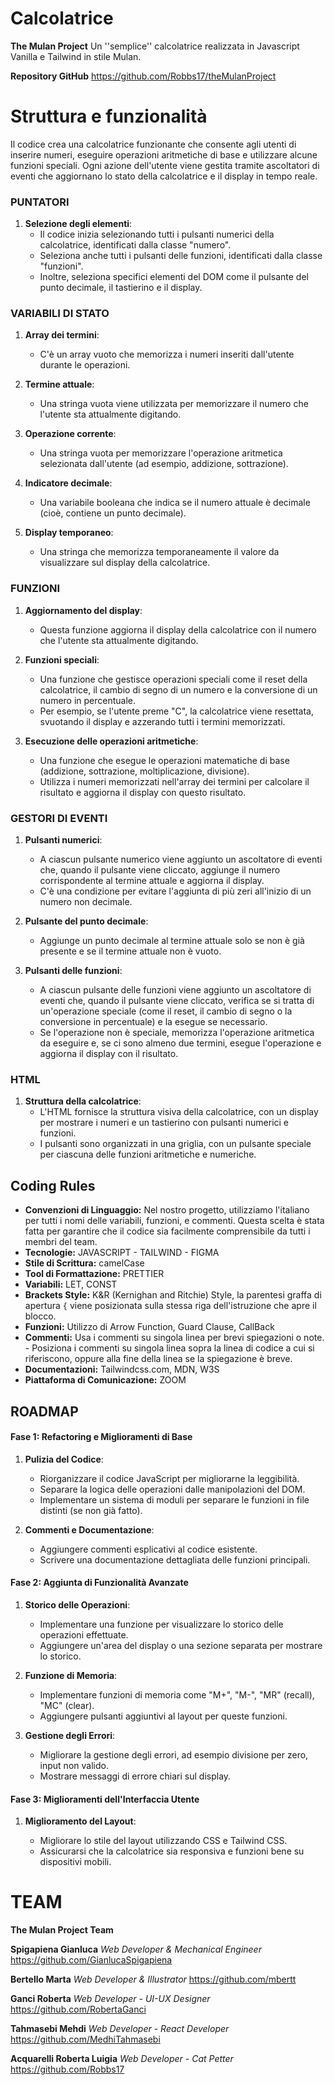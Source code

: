 
# Calcolatrice
**The Mulan Project**
Un ''semplice'' calcolatrice realizzata in Javascript Vanilla e Tailwind in stile Mulan. 

**Repository GitHub**
https://github.com/Robbs17/theMulanProject

# Struttura e funzionalità
Il codice crea una calcolatrice funzionante che consente agli utenti di inserire numeri, eseguire operazioni aritmetiche di base e utilizzare alcune funzioni speciali. 
Ogni azione dell'utente viene gestita tramite ascoltatori di eventi che aggiornano lo stato della calcolatrice e il display in tempo reale.


### PUNTATORI

1.  **Selezione degli elementi**:
    -   Il codice inizia selezionando tutti i pulsanti numerici della calcolatrice, identificati dalla classe "numero".
    -   Seleziona anche tutti i pulsanti delle funzioni, identificati dalla classe "funzioni".
    -   Inoltre, seleziona specifici elementi del DOM come il pulsante del punto decimale, il tastierino e il display.

### VARIABILI DI STATO

1.  **Array dei termini**:
    
    -   C'è un array vuoto che memorizza i numeri inseriti dall'utente durante le operazioni.
2.  **Termine attuale**:
    
    -   Una stringa vuota viene utilizzata per memorizzare il numero che l'utente sta attualmente digitando.
3.  **Operazione corrente**:
    
    -   Una stringa vuota per memorizzare l'operazione aritmetica selezionata dall'utente (ad esempio, addizione, sottrazione).
4.  **Indicatore decimale**:
    
    -   Una variabile booleana che indica se il numero attuale è decimale (cioè, contiene un punto decimale).
5.  **Display temporaneo**:
    
    -   Una stringa che memorizza temporaneamente il valore da visualizzare sul display della calcolatrice.

### FUNZIONI

1.  **Aggiornamento del display**:
    
    -   Questa funzione aggiorna il display della calcolatrice con il numero che l'utente sta attualmente digitando.
2.  **Funzioni speciali**:
    
    -   Una funzione che gestisce operazioni speciali come il reset della calcolatrice, il cambio di segno di un numero e la conversione di un numero in percentuale.
    -   Per esempio, se l'utente preme "C", la calcolatrice viene resettata, svuotando il display e azzerando tutti i termini memorizzati.
3.  **Esecuzione delle operazioni aritmetiche**:
    
    -   Una funzione che esegue le operazioni matematiche di base (addizione, sottrazione, moltiplicazione, divisione).
    -   Utilizza i numeri memorizzati nell'array dei termini per calcolare il risultato e aggiorna il display con questo risultato.

### GESTORI DI EVENTI

1.  **Pulsanti numerici**:
    
    -   A ciascun pulsante numerico viene aggiunto un ascoltatore di eventi che, quando il pulsante viene cliccato, aggiunge il numero corrispondente al termine attuale e aggiorna il display.
    -   C'è una condizione per evitare l'aggiunta di più zeri all'inizio di un numero non decimale.
2.  **Pulsante del punto decimale**:
    
    -   Aggiunge un punto decimale al termine attuale solo se non è già presente e se il termine attuale non è vuoto.
3.  **Pulsanti delle funzioni**:
    
    -   A ciascun pulsante delle funzioni viene aggiunto un ascoltatore di eventi che, quando il pulsante viene cliccato, verifica se si tratta di un'operazione speciale (come il reset, il cambio di segno o la conversione in percentuale) e la esegue se necessario.
    -   Se l'operazione non è speciale, memorizza l'operazione aritmetica da eseguire e, se ci sono almeno due termini, esegue l'operazione e aggiorna il display con il risultato.

### HTML

1.  **Struttura della calcolatrice**:
    -   L'HTML fornisce la struttura visiva della calcolatrice, con un display per mostrare i numeri e un tastierino con pulsanti numerici e funzioni.
    -   I pulsanti sono organizzati in una griglia, con un pulsante speciale per ciascuna delle funzioni aritmetiche e numeriche.


## Coding Rules

- **Convenzioni di Linguaggio:** Nel nostro progetto, utilizziamo l'italiano per tutti i nomi delle variabili, funzioni, e commenti. Questa scelta è stata fatta per garantire che il codice sia facilmente comprensibile da tutti i membri del team.
 - **Tecnologie:** JAVASCRIPT - TAILWIND - FIGMA
 -  **Stile di Scrittura:** camelCase
 - **Tool di Formattazione:** PRETTIER
 - **Variabili:** LET, CONST
 - **Brackets Style:** K&R (Kernighan and Ritchie) Style, la parentesi graffa di apertura `{` viene posizionata sulla stessa riga dell'istruzione che apre il blocco.
 - **Funzioni:** Utilizzo di Arrow Function, Guard Clause, CallBack
 - **Commenti:**  Usa i commenti su singola linea per brevi spiegazioni o note. - Posiziona i commenti su singola linea sopra la linea di codice a cui si riferiscono, oppure alla fine della linea se la spiegazione è breve.
 -  **Documentazioni:** Tailwindcss.com, MDN, W3S 
- **Piattaforma di Comunicazione:** ZOOM

## ROADMAP

#### Fase 1: Refactoring e Miglioramenti di Base

1.  **Pulizia del Codice**:
    
    -   Riorganizzare il codice JavaScript per migliorarne la leggibilità.
    -   Separare la logica delle operazioni dalle manipolazioni del DOM.
    -   Implementare un sistema di moduli per separare le funzioni in file distinti (se non già fatto).
2.  **Commenti e Documentazione**:
    
    -   Aggiungere commenti esplicativi al codice esistente.
    -   Scrivere una documentazione dettagliata delle funzioni principali.
#### Fase 2: Aggiunta di Funzionalità Avanzate

1.  **Storico delle Operazioni**:
    
    -   Implementare una funzione per visualizzare lo storico delle operazioni effettuate.
    -   Aggiungere un'area del display o una sezione separata per mostrare lo storico.
2.  **Funzione di Memoria**:
    
    -   Implementare funzioni di memoria come "M+", "M-", "MR" (recall), "MC" (clear).
    -   Aggiungere pulsanti aggiuntivi al layout per queste funzioni.
3.  **Gestione degli Errori**:
    
    -   Migliorare la gestione degli errori, ad esempio divisione per zero, input non valido.
    -   Mostrare messaggi di errore chiari sul display.

#### Fase 3: Miglioramenti dell'Interfaccia Utente

1.  **Miglioramento del Layout**:
    
    -   Migliorare lo stile del layout utilizzando CSS e Tailwind CSS.
    -   Assicurarsi che la calcolatrice sia responsiva e funzioni bene su dispositivi mobili.

# TEAM
**The Mulan Project Team**

**Spigapiena Gianluca** *Web Developer & Mechanical Engineer* 
https://github.com/GianlucaSpigapiena  
  
**Bertello Marta** *Web Developer & Illustrator*
https://github.com/mbertt  
  
**Ganci Roberta** *Web Developer - UI-UX Designer* 
https://github.com/RobertaGanci

**Tahmasebi Mehdi** *Web Developer - React Developer* 
https://github.com/MedhiTahmasebi

**Acquarelli Roberta Luigia** *Web Developer - Cat Petter* 
https://github.com/Robbs17
